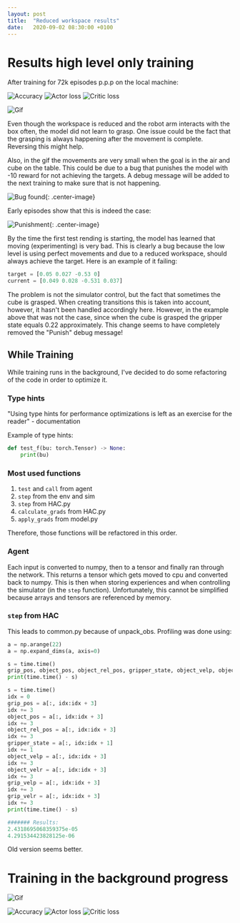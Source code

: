 ```yaml
---
layout: post
title:  "Reduced workspace results"
date:   2020-09-02 08:30:00 +0100
---
```

<!-- ![Bug found](/assets/Common/bug-stop.png){: .center-image} -->
# Results high level only training
After training for 72k episodes p.p.p on the local machine:

![Accuracy](/assets/Reduced-workspace-results/accuracy.png)
![Actor loss](/assets/Reduced-workspace-results/loss_actor.png)
![Critic loss](/assets/Reduced-workspace-results/loss_critic.png)

![Gif](/assets/Reduced-workspace-results/run0.gif)

Even though the workspace is reduced and the robot arm interacts with the box often, the model did not learn to grasp. One issue could be the fact that the grasping is always happening after the movement is complete. Reversing this might help.

Also, in the gif the movements are very small when the goal is in the air and cube on the table. This could be due to a bug that punishes the model with -10 reward for not achieving the targets. A debug message will be added to the next training to make sure that is not happening.

![Bug found](/assets/Common/bug-stop.png){: .center-image}

Early episodes show that this is indeed the case:

![Punishment](/assets/Reduced-workspace-results/punishment.png){: .center-image}

By the time the first test rending is starting, the model has learned that moving (experimenting) is very bad. This is clearly a bug because the low level is using perfect movements and due to a reduced workspace, should always achieve the target. Here is an example of it failing:

~~~ python
target = [0.05 0.027 -0.53 0]
current = [0.049 0.028 -0.531 0.037]
~~~

The problem is not the simulator control, but the fact that sometimes the cube is grasped. When creating transitions this is taken into account, however, it hasn't been handled accordingly here. However, in the example above that was not the case, since when the cube is grasped the gripper state equals 0.22 approximately. This change seems to have completely removed the "Punish" debug message!

## While Training
While training runs in the background, I've decided to do some refactoring of the code in order to optimize it. 

### Type hints
"Using type hints for performance optimizations is left as an exercise for the reader" - documentation 

Example of type hints:
~~~ python
def test_f(bu: torch.Tensor) -> None:
    print(bu)
~~~

### Most used functions
1. `test` and `call` from agent
2. `step` from the env and sim
3. `step` from HAC.py
4. `calculate_grads` from HAC.py
5. `apply_grads` from model.py 

Therefore, those functions will be refactored in this order.

### Agent
Each input is converted to numpy, then to a tensor and finally ran through the network. This returns a tensor which gets moved to cpu and converted back to numpy. This is then when storing experiences and when controlling the simulator (in the `step` function). Unfortunately, this cannot be simplified because arrays and tensors are referenced by memory.

### `step` from HAC
This leads to common.py because of unpack_obs. Profiling was done using:
~~~ python
a = np.arange(22)
a = np.expand_dims(a, axis=0)

s = time.time()
grip_pos, object_pos, object_rel_pos, gripper_state, object_velp, object_velr, grip_velp, grip_velr = np.split(a, [3,6,9,10,13,16,19])
print(time.time() - s)

s = time.time()
idx = 0
grip_pos = a[:, idx:idx + 3]
idx += 3
object_pos = a[:, idx:idx + 3]
idx += 3
object_rel_pos = a[:, idx:idx + 3]
idx += 3
gripper_state = a[:, idx:idx + 1]
idx += 1
object_velp = a[:, idx:idx + 3]
idx += 3
object_velr = a[:, idx:idx + 3]
idx += 3
grip_velp = a[:, idx:idx + 3]
idx += 3
grip_velr = a[:, idx:idx + 3]
idx += 3
print(time.time() - s)

####### Results:
2.4318695068359375e-05
4.291534423828125e-06
~~~
Old version seems better.

# Training in the background progress
![Gif](/assets/Reduced-workspace-results/run1.gif)

![Accuracy](/assets/Reduced-workspace-results/accuracy_s.png)
![Actor loss](/assets/Reduced-workspace-results/loss_actor_s.png)
![Critic loss](/assets/Reduced-workspace-results/loss_critic_s.png)
<!-- ![Low level accuracy](/assets/Benefits-of-Normalization/0_accurac.png)
![Low level actor loss](/assets/Benefits-of-Normalization/0_loss_actor.png)
![Low level critic loss](/assets/Benefits-of-Normalization/0_loss_critic.png)
![Low level reward](/assets/Normalization-3/0_reward.png)
![High level accuracy](/assets/Benefits-of-Normalization/1_accuracy.png)
![High level actor loss](/assets/Benefits-of-Normalization/1_loss_actor.png)
![High level critic loss](/assets/Benefits-of-Normalization/1_loss_critic.png)
![High level accuracy](/assets/Normalization-3/1_reward.png) -->
